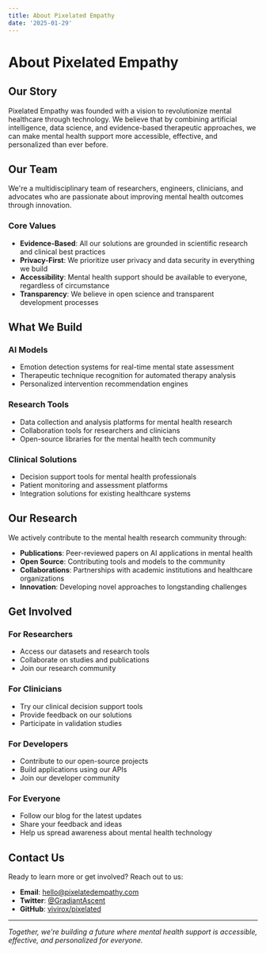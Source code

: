 ```yaml
---
title: About Pixelated Empathy
date: '2025-01-29'
---
```


# About Pixelated Empathy

## Our Story

Pixelated Empathy was founded with a vision to revolutionize mental healthcare through technology. We believe that by combining artificial intelligence, data science, and evidence-based therapeutic approaches, we can make mental health support more accessible, effective, and personalized than ever before.

## Our Team

We're a multidisciplinary team of researchers, engineers, clinicians, and advocates who are passionate about improving mental health outcomes through innovation.

### Core Values

- **Evidence-Based**: All our solutions are grounded in scientific research and clinical best practices
- **Privacy-First**: We prioritize user privacy and data security in everything we build
- **Accessibility**: Mental health support should be available to everyone, regardless of circumstance
- **Transparency**: We believe in open science and transparent development processes

## What We Build

### AI Models

- Emotion detection systems for real-time mental state assessment
- Therapeutic technique recognition for automated therapy analysis
- Personalized intervention recommendation engines

### Research Tools

- Data collection and analysis platforms for mental health research
- Collaboration tools for researchers and clinicians
- Open-source libraries for the mental health tech community

### Clinical Solutions

- Decision support tools for mental health professionals
- Patient monitoring and assessment platforms
- Integration solutions for existing healthcare systems

## Our Research

We actively contribute to the mental health research community through:

- **Publications**: Peer-reviewed papers on AI applications in mental health
- **Open Source**: Contributing tools and models to the community
- **Collaborations**: Partnerships with academic institutions and healthcare organizations
- **Innovation**: Developing novel approaches to longstanding challenges

## Get Involved

### For Researchers

- Access our datasets and research tools
- Collaborate on studies and publications
- Join our research community

### For Clinicians

- Try our clinical decision support tools
- Provide feedback on our solutions
- Participate in validation studies

### For Developers

- Contribute to our open-source projects
- Build applications using our APIs
- Join our developer community

### For Everyone

- Follow our blog for the latest updates
- Share your feedback and ideas
- Help us spread awareness about mental health technology

## Contact Us

Ready to learn more or get involved? Reach out to us:

- **Email**: [hello@pixelatedempathy.com](mailto:hello@pixelatedempathy.com)
- **Twitter**: [@GradiantAscent](https://twitter.com/GradiantAscent)
- **GitHub**: [vivirox/pixelated](https://github.com/vivirox/pixelated)

---

_Together, we're building a future where mental health support is accessible, effective, and personalized for everyone._
